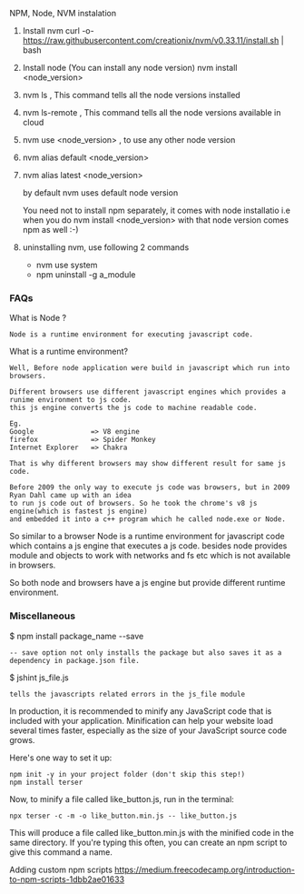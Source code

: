 NPM, Node, NVM instalation 

1. Install nvm
    curl -o- https://raw.githubusercontent.com/creationix/nvm/v0.33.11/install.sh | bash

2. Install node (You can install any node version)
    nvm install <node_version>

3. nvm ls , This command tells all the node versions installed

4. nvm ls-remote , This command tells all the node versions available in cloud

5. nvm use <node_version> , to use any other node version 

6. nvm alias default <node_version>

7. nvm alias latest <node_version>

    by default nvm uses default node version 

    You need not to install npm separately, it comes with node installatio i.e when you do
    nvm install <node_version> with that node version comes npm as well :-)

8.  uninstalling nvm, use following 2 commands 
    - nvm use system
    - npm uninstall -g a_module

### FAQs

What is Node ?

    Node is a runtime environment for executing javascript code.

What is a runtime environment?

    Well, Before node application were build in javascript which run into browsers. 
    
    Different browsers use different javascript engines which provides a runime environment to js code.
    this js engine converts the js code to machine readable code.

    Eg. 
    Google              => V8 engine
    firefox             => Spider Monkey
    Internet Explorer   => Chakra

    That is why different browsers may show different result for same js code. 
    
    Before 2009 the only way to execute js code was browsers, but in 2009 Ryan Dahl came up with an idea 
    to run js code out of browsers. So he took the chrome's v8 js engine(which is fastest js engine) 
    and embedded it into a c++ program which he called node.exe or Node.

So similar to a browser Node is a runtime environment for javascript code which contains a js engine
that executes a js code. besides node provides module and objects to work with networks and fs etc which
is not available in browsers.

So both node and browsers have a js engine but provide different runtime environment.

### Miscellaneous


$ npm install package_name --save        
   
    -- save option not only installs the package but also saves it as a dependency in package.json file.


$ jshint js_file.js
   
    tells the javascripts related errors in the js_file module


In production, it is recommended to minify any JavaScript code that is included with your application. 
Minification can help your website load several times faster, especially as the size of your 
JavaScript source code grows.

Here's one way to set it up:

    npm init -y in your project folder (don't skip this step!)
    npm install terser

Now, to minify a file called like_button.js, run in the terminal:
     
    npx terser -c -m -o like_button.min.js -- like_button.js

This will produce a file called like_button.min.js with the minified code in the same directory. If you're typing this often, you can create an npm script to give this command a name.


Adding custom npm scripts
https://medium.freecodecamp.org/introduction-to-npm-scripts-1dbb2ae01633

